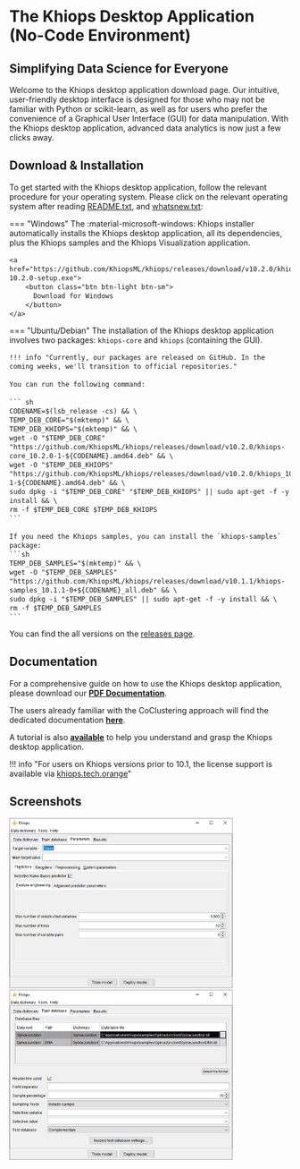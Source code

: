 # The Khiops Desktop Application (No-Code Environment)

## Simplifying Data Science for Everyone

Welcome to the Khiops desktop application download page. Our intuitive, user-friendly desktop interface is designed for those who may not be familiar with Python or scikit-learn, as well as for users who prefer the convenience of a Graphical User Interface (GUI) for data manipulation. With the Khiops desktop application, advanced data analytics is now just a few clicks away.



## Download & Installation

To get started with the Khiops desktop application, follow the relevant procedure for your operating system. Please click on the relevant operating system after reading [README.txt][readme], and [whatsnew.txt][whatsnew]:

[releases]: https://github.com/KhiopsML/khiops/releases
[readme]: README.txt
[whatsnew]: whatsnewV10.1.txt


=== "Windows"
    The :material-microsoft-windows: Khiops installer automatically installs the Khiops desktop application, all its dependencies, plus the Khiops samples and the Khiops Visualization application.

    <a href="https://github.com/KhiopsML/khiops/releases/download/v10.2.0/khiops-10.2.0-setup.exe">
        <button class="btn btn-light btn-sm">
          Download for Windows
        </button>
    </a>

=== "Ubuntu/Debian"
    The installation of the Khiops desktop application involves two packages: `khiops-core` and `khiops` (containing the GUI). 
    
    !!! info "Currently, our packages are released on GitHub. In the coming weeks, we'll transition to official repositories."

    You can run the following command:
    
    ``` sh
    CODENAME=$(lsb_release -cs) && \
    TEMP_DEB_CORE="$(mktemp)" && \
    TEMP_DEB_KHIOPS="$(mktemp)" && \
    wget -O "$TEMP_DEB_CORE" "https://github.com/KhiopsML/khiops/releases/download/v10.2.0/khiops-core_10.2.0-1-${CODENAME}.amd64.deb" && \
    wget -O "$TEMP_DEB_KHIOPS" "https://github.com/KhiopsML/khiops/releases/download/v10.2.0/khiops_10.2.0-1-${CODENAME}.amd64.deb" && \
    sudo dpkg -i "$TEMP_DEB_CORE" "$TEMP_DEB_KHIOPS" || sudo apt-get -f -y install && \
    rm -f $TEMP_DEB_CORE $TEMP_DEB_KHIOPS
    ```

    If you need the Khiops samples, you can install the `khiops-samples` package:
    ```sh
    TEMP_DEB_SAMPLES="$(mktemp)" && \
    wget -O "$TEMP_DEB_SAMPLES" "https://github.com/KhiopsML/khiops/releases/download/v10.1.1/khiops-samples_10.1.1-0+${CODENAME}_all.deb" && \
    sudo dpkg -i "$TEMP_DEB_SAMPLES" || sudo apt-get -f -y install && \
    rm -f $TEMP_DEB_SAMPLES
    ```

<!--- 
=== "CentOS"
    The installation of the Khiops desktop application requires two packages: `khiops-core` and `khiops` (containing the GUI). 
    
    !!! info "Currently, our packages are released on GitHub. In the coming weeks, we'll transition to official repositories."

    You can run the following command:
    
    ``` sh
    CENTOS_VERSION=$(rpm -E %{rhel}) && \
    TEMP_RPM="$(mktemp).rpm" && \
    TEMP_RPM_KHIOPS="$(mktemp).rpm" && \
    wget -O "$TEMP_RPM" "https://github.com/KhiopsML/khiops/releases/download/v10.2.0/khiops-core-10.2.0-1.el${CENTOS_VERSION}.x86_64.rpm" && \
    wget -O "$TEMP_RPM_KHIOPS" "https://github.com/KhiopsML/khiops/releases/download/v10.2.0/khiops-10.2.0-1.el${CENTOS_VERSION}.x86_64.rpm" && \
    sudo yum install "$TEMP_RPM" "$TEMP_RPM_KHIOPS" -y && \
    rm -f $TEMP_RPM $TEMP_RPM_KHIOPS
    ```

    In order to finalize the installation, elect `mpich` as the module that provides MPI support for the current shell session, by running the following commands:

    ``` sh
    source /etc/profile.d/modules.sh
    module unload mpi
    MPICH_MODULE=$(module avail |& sed -E -e 's/[[:blank:]]/\n/g' | grep mpich
    | sort | tail -1)
    module load $MPICH_MODULE
    ```

    These commands need to be executed upon each launch of a shell process. Hence, it can be practical to put them into a file that is automatically sourced upon shell launch, such as `~/.bashrc`.

    If you need the Khiops samples, you can install the `khiops-samples` package:

    ```sh
    TEMP_RPM_SAMPLES="$(mktemp)" && \
    wget -O "$TEMP_RPM_SAMPLES" https://github.com/KhiopsML/khiops/releases/download/v10.1.1/khiops-samples-10.1.1-1.el${CENTOS_VERSION}.x86_64.rpm && \
    sudo yum install "$TEMP_RPM_SAMPLES" -y && \
    rm -f $TEMP_RPM_SAMPLES
    ```
--->
You can find the all versions on the [releases page][releases].

## Documentation
For a comprehensive guide on how to use the Khiops desktop application, please download our [**PDF Documentation**][Documentation]. 

The users already familiar with the CoClustering approach will find the dedicated documentation [**here**][coclustering].

[Documentation]: KhiopsGuide.pdf
[coclustering]: KhiopsCoclusteringGuide.pdf

A tutorial is also [**available**][tutorial] to help you understand and grasp the Khiops desktop application.

[tutorial]: KhiopsTutorial.pdf

!!! info "For users on Khiops versions prior to 10.1, the license support is available via [khiops.tech.orange][khiopslegacy]"

[khiopslegacy]: https://khiops.tech.orange

## Screenshots 

<div class="text-center">
    <img style="max-width:400px; width: -webkit-fill-available; display: inline-block;" src="/assets/images/feature_eng_pane.png">
    <img style="max-width:400px; width: -webkit-fill-available; display: inline-block;" src="/assets/images/database_pane.png">
</div>

